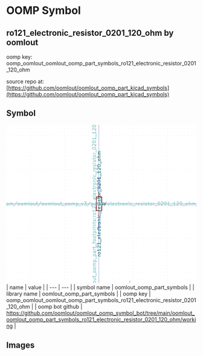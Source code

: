 # OOMP Symbol  
## ro121_electronic_resistor_0201_120_ohm  by oomlout  
  
oomp key: oomp_oomlout_oomlout_oomp_part_symbols_ro121_electronic_resistor_0201_120_ohm  
  
source repo at: [https://github.com/oomlout/oomlout_oomp_part_kicad_symbols](https://github.com/oomlout/oomlout_oomp_part_kicad_symbols)  
## Symbol  
  
[![working.png](working_600.png)](working.png)  
| name | value | 
| --- | --- | 
| symbol name | oomlout_oomp_part_symbols | 
| library name | oomlout_oomp_part_symbols | 
| oomp key | oomp_oomlout_oomlout_oomp_part_symbols_ro121_electronic_resistor_0201_120_ohm | 
| oomp bot github | https://github.com/oomlout/oomlout_oomp_symbol_bot/tree/main/oomlout_oomlout_oomp_part_symbols_ro121_electronic_resistor_0201_120_ohm/working | 
## Images  
